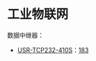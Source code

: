 # 工业物联网

数据中继器：

- [USR-TCP232-410S](https://www.usr.cn/wiki/puba/9ALVDrZhi#h15unt3eo-swjqtbe5e28000)：[183](https://detail.tmall.com/item.htm?abbucket=13&id=19918201549&ns=1&pisk=gp2rFaxfBCpftAralRDeQahDgvD-Av71UJgIxkqnV40oPkmnLr4C24ZhyyyEokF52X_JY3e47p95y_EHLvMh5N61CuKSpvb1GxKYRUnZ4eXI-2XmeDGRliTfCuE-J38hfSX68pHyAeAn-yDmiDoiK0cnKEjqYcunK4cHoImiov03-bDDiciwZp0kKKjqA0-oqpc3mxmsj3DnKyqc0D3mqca3-zIqJbjnWsVrriTxgVqoupvwXfckFudBQdkrqby3lq-Xc-oraVlYMWRULlr3FxPw-_qZHRGQn86eHYZaixm_2TJqIuV7eYNVkIu03k2-1vWXZAq4tPoYEOTrD7Z0fqqwjdqSU-yqyufH_jh_UPnUEEImGo0-EcFV7LH7bqk73vKHaYN_fJhgET8tlfnUPqaGIKk0VlNsEJsB90P3f8NF41YKm8jQp78HTbmx0VsV0u2DmMRHI-f29BhVMmu1xpAp9bDt0Vs-LBdKg7oq5gHA.&priceTId=2147812717367723260441895e90e5&spm=a21n57.1.item.3.65af523coNGEGF&utparam=%7B%22aplus_abtest%22%3A%22b1b192fcb35299454b0c043b3446c5bc%22%7D&xxc=taobaoSearch)